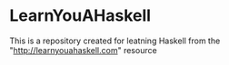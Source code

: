 # LearnYouAHaskell
This is a repository created for leatning Haskell from the "http://learnyouahaskell.com" resource
